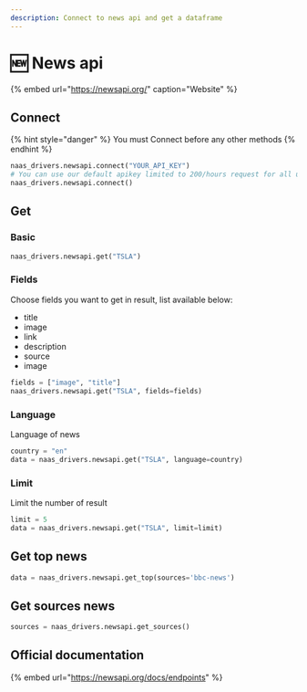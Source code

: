 ```yaml
---
description: Connect to news api and get a dataframe
---
```


# 🆕  News api

{% embed url="https://newsapi.org/" caption="Website" %}

## Connect

{% hint style="danger" %}
You must Connect before any other methods
{% endhint %}

```python
naas_drivers.newsapi.connect("YOUR_API_KEY")
# You can use our default apikey limited to 200/hours request for all users 
naas_drivers.newsapi.connect()
```

## Get

### Basic

```python
naas_drivers.newsapi.get("TSLA")
```

### Fields

Choose fields you want to get in result, list available below:

* title
* image
* link
* description
* source
* image

```python
fields = ["image", "title"]
naas_drivers.newsapi.get("TSLA", fields=fields)
```

### Language

Language of news

```python
country = "en"
data = naas_drivers.newsapi.get("TSLA", language=country)
```

### Limit

Limit the number of result 

```python
limit = 5
data = naas_drivers.newsapi.get("TSLA", limit=limit)
```

## Get top news

```python
data = naas_drivers.newsapi.get_top(sources='bbc-news')
```

## Get sources news

```python
sources = naas_drivers.newsapi.get_sources()
```

## Official documentation

{% embed url="https://newsapi.org/docs/endpoints" %}

